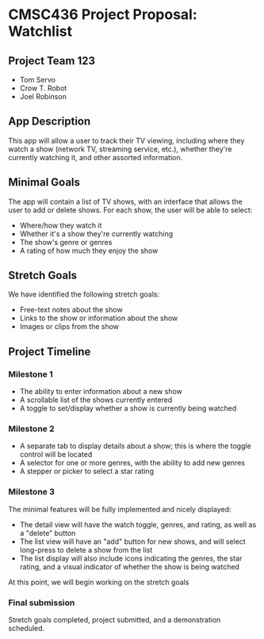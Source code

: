 # CMSC436 Project Proposal: Watchlist

## Project Team 123

 * Tom Servo
 * Crow T. Robot
 * Joel Robinson

## App Description

This app will allow a user to track their TV viewing, including
where they watch a show (network TV, streaming service, etc.),
whether they're currently watching it, and other assorted information.

## Minimal Goals

The app will contain a list of TV shows, with an interface that allows
the user to add or delete shows. For each show, the user will be able
to select:

 * Where/how they watch it
 * Whether it's a show they're currently watching
 * The show's genre or genres
 * A rating of how much they enjoy the show

## Stretch Goals

We have identified the following stretch goals:

 * Free-text notes about the show
 * Links to the show or information about the show
 * Images or clips from the show

## Project Timeline

### Milestone 1

 * The ability to enter information about a new show
 * A scrollable list of the shows currently entered
 * A toggle to set/display whether a show is currently
   being watched

### Milestone 2

 * A separate tab to display details about a show; this
   is where the toggle control will be located
 * A selector for one or more genres, with the ability to add
   new genres
 * A stepper or picker to select a star rating

### Milestone 3

The minimal features will be fully implemented and nicely
displayed:

 * The detail view will have the watch toggle, genres, and
   rating, as well as a "delete" button
 * The list view will have an "add" button for new shows, and
   will select long-press to delete a show from the list
 * The list display will also include icons indicating the
   genres, the star rating, and a visual indicator of whether
   the show is being watched

At this point, we will begin working on the stretch goals

### Final submission

Stretch goals completed, project submitted, and a demonstration
scheduled.
